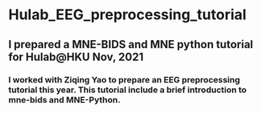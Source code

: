 # Hulab_EEG_preprocessing_tutorial

## I prepared a MNE-BIDS and MNE python tutorial for Hulab@HKU Nov, 2021

### I worked with Ziqing Yao to prepare an EEG preprocessing tutorial this year. This tutorial include a brief introduction to mne-bids and MNE-Python. 
